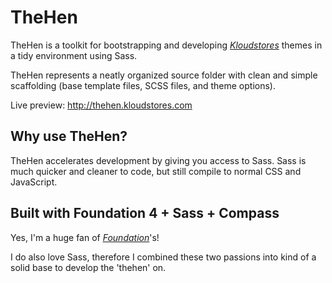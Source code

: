 TheHen
======

TheHen is a toolkit for bootstrapping and developing  *[Kloudstores](http://www.kloudstores.com)* themes in a tidy environment using Sass.

TheHen represents a neatly organized source folder with clean and simple scaffolding (base template files, SCSS files, and theme options).

Live preview: http://thehen.kloudstores.com


Why use TheHen?
---------------

TheHen accelerates development by giving you access to Sass. Sass is much quicker and cleaner to code, but still compile to normal CSS and JavaScript.


Built with Foundation 4 + Sass + Compass
----------------------------------------

Yes, I'm a huge fan of *[Foundation](http://foundation.zurb.com)*'s!

I do also love Sass, therefore I combined these two passions into kind of a solid base to develop the 'thehen' on.



